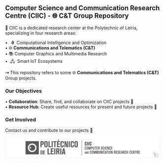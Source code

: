 ## Computer Science and Communication Research Centre (CIIC) - 🌐 C&T Group Repository

🏢 CIIC is a dedicated research center at the Polytechnic of Leiria, specializing in four research areas:

• &nbsp; **∂**  &nbsp;Computational Intelligence and Optimization   
• 🌐 **Communications and Telematics (C&T)**    
• 📚 Computer Graphics and Multimedia Research  
•  &nbsp;🖧  &nbsp;Smart IoT Ecosystems

**⇢** This repository refers to some 🌐 **Communications and Telematics (C&T)** Group projects. 

### Our Objectives

• **Collaboration**: Share, find, and collaborate on CIIC projects 🤝  
• **Resource Hub**: Create useful resources for present and future projects 🔬  

### **Get Involved**

Contact us and contribute to our projects 👥

<center>
    <a href="https://ciic.ipleiria.pt/">
        <img src="../assets/CIIC_CT_logo_v2.png" width="800px" alt="CIIC CT Logo"/>
    </a>
</center>


